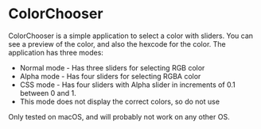 # ColorChooser

ColorChooser is a simple application to select a color with sliders.
You can see a preview of the color, and also the hexcode for the color.
The application has three modes:
- Normal mode - Has three sliders for selecting RGB color
- Alpha mode - Has four sliders for selecting RGBA color
- CSS mode - Has four sliders with Alpha slider in increments of 0.1 between 0 and 1.
 - This mode does not display the correct colors, so do not use

Only tested on macOS, and will probably not work on any other OS.
